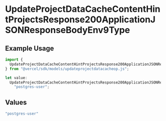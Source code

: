 # UpdateProjectDataCacheContentHintProjectsResponse200ApplicationJSONResponseBodyEnv9Type

## Example Usage

```typescript
import {
  UpdateProjectDataCacheContentHintProjectsResponse200ApplicationJSONResponseBodyEnv9Type,
} from "@vercel/sdk/models/updateprojectdatacacheop.js";

let value:
  UpdateProjectDataCacheContentHintProjectsResponse200ApplicationJSONResponseBodyEnv9Type =
    "postgres-user";
```

## Values

```typescript
"postgres-user"
```